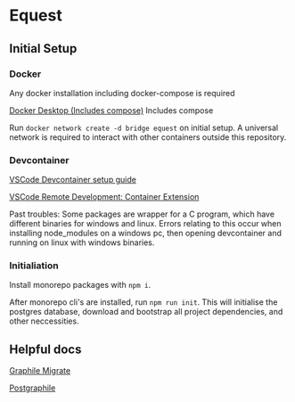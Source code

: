 # Equest


## Initial Setup

### Docker

Any docker installation including docker-compose is required

[Docker Desktop (Includes compose)](https://www.docker.com/products/docker-desktop) Includes compose

Run `docker network create -d bridge equest` on initial setup. A universal network is required to interact with other containers outside this repository.

### Devcontainer

[VSCode Devcontainer setup guide](https://code.visualstudio.com/docs/remote/containers)

[VSCode Remote Development: Container Extension](https://marketplace.visualstudio.com/items?itemName=ms-vscode-remote.remote-containers)

Past troubles: Some packages are wrapper for a C program, which have different binaries for windows and linux. Errors relating to this occur when installing node_modules on a windows pc, then opening devcontainer and running on linux with windows binaries.

### Initialiation

Install monorepo packages with `npm i`.

After monorepo cli's are installed, run `npm run init`. This will initialise the postgres database, download and bootstrap all project dependencies, and other neccessities.

## Helpful docs

[Graphile Migrate](https://github.com/graphile/migrate)

[Postgraphile](https://www.graphile.org/postgraphile/introduction/)
